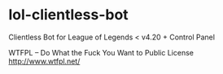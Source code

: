 # lol-clientless-bot
Clientless Bot for League of Legends &lt; v4.20 + Control Panel

WTFPL – Do What the Fuck You Want to Public License
http://www.wtfpl.net/
